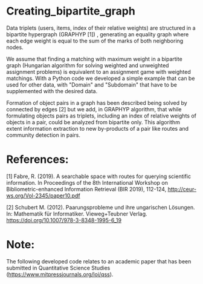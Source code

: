 # Creating_bipartite_graph
Data triplets (users, items, index of their relative weights) are structured in a bipartite hypergraph (GRAPHYP [1]) , generating an equality graph where each edge weight is equal to the sum of the marks of both neighboring nodes.

 We assume that finding a matching with maximum weight in a bipartite graph (Hungarian algorithm for solving weighted and unweighted assignment problems) is equivalent to an assignment game with weighted matchings. With a Python code we developed a simple example that can be used for other data, with "Domain" and "Subdomain" that have to be supplemented with the desired data.

Formation of object pairs in a graph has been described being solved by connected by edges [2] but we add, in GRAPHYP algorithm, that while formulating objects pairs as triplets, including an index of relative weights of objects in a pair, could be analyzed from bipartite only. This algorithm extent information extraction to new by-products of a pair like routes and community detection in pairs.   







# References:

[1] Fabre, R. (2019). A searchable space with routes for querying scientific information. In Proceedings of the 8th International Workshop on Bibliometric-enhanced Information Retrieval (BIR 2019), 112-124,  http://ceur-ws.org/Vol-2345/paper10.pdf


[2] Schubert M. (2012). Paarungsprobleme und ihre ungarischen Lösungen. In: Mathematik für Informatiker. Vieweg+Teubner Verlag. https://doi.org/10.1007/978-3-8348-1995-6_19



# Note:

The following developed code relates to an academic paper that has been submitted in Quantitative Science Studies (https://www.mitpressjournals.org/loi/qss).
